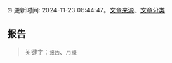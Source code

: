 :alarm_clock: 更新时间: 2024-11-23 06:44:47。[文章来源](/README.md)、[文章分类](/TAGS.md)

## 报告


> 关键字：`报告`、`月报`



